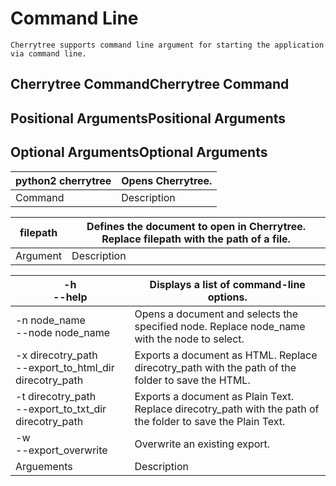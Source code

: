 
# Command Line


	Cherrytree supports command line argument for starting the application via command line.

 ## Cherrytree CommandCherrytree Command

		

 ## Positional ArgumentsPositional Arguments

		

 ## Optional ArgumentsOptional Arguments

		

| python2 cherrytree<br> | Opens Cherrytree.<br> |
| --- | --- |
| Command | Description |

| filepath<br> | Defines the document to open in Cherrytree. Replace filepath with the path of a file.<br> |
| --- | --- |
| Argument | Description |

| -h<br> --help<br> | Displays a list of command-line options.<br> |
| --- | --- |
| -n node_name<br> --node node_name<br> | Opens a document and selects the specified node. Replace node_name with the node to select.<br> |
| -x direcotry_path<br> --export_to_html_dir direcotry_path<br> | Exports a document as HTML. Replace direcotry_path with the path of the folder to save the HTML.<br> |
| -t direcotry_path<br> --export_to_txt_dir direcotry_path<br> | Exports a document as Plain Text. Replace direcotry_path with the path of the folder to save the Plain Text.<br> |
| -w<br> --export_overwrite<br> | Overwrite an existing export.<br> |
| Arguements | Description |
